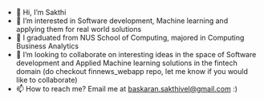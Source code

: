 - 👋 Hi, I’m Sakthi
- 👀 I’m interested in Software development, Machine learning and applying them for real world solutions
- 🌱 I graduated from NUS School of Computing, majored in Computing Business Analytics
- 💞️ I’m looking to collaborate on interesting ideas in the space of Software development and Applied Machine learning solutions in the fintech domain (do checkout finnews_webapp repo, let me know if you would like to collaborate) 
- 📫 How to reach me? Email me at baskaran.sakthivel@gmail.com :)

<!---
Sakthibats/Sakthibats is a ✨ special ✨ repository because its `README.md` (this file) appears on your GitHub profile.
You can click the Preview link to take a look at your changes.
--->

